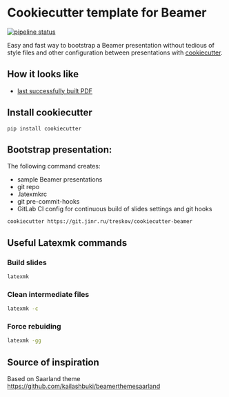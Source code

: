 # Cookiecutter template for Beamer
[![pipeline status](https://git.jinr.ru/treskov/cookiecutter-beamer/badges/master/pipeline.svg)](https://git.jinr.ru/treskov/cookiecutter-beamer/-/commits/master)

Easy and fast way to bootstrap a Beamer presentation without tedious of style files and other
configuration between presentations with [cookiecutter](https://github.com/cookiecutter/cookiecutter).

## How it looks like
- [last successfully built PDF](http://treskov.pages.jinr.ru/cookiecutter-beamer/talk.pdf)

## Install cookiecutter
```shell
pip install cookiecutter
```

## Bootstrap presentation:
The following command creates:
-  sample Beamer presentations
-  git repo
-  .latexmkrc
-  git pre-commit-hooks
-  GitLab CI config for continuous build of slides
settings and git hooks
```
cookiecutter https://git.jinr.ru/treskov/cookiecutter-beamer
```

## Useful Latexmk commands
### Build slides
```bash
latexmk
```

### Clean intermediate files
```bash
latexmk -c
```

### Force rebuiding
```bash
latexmk -gg
```
## Source of inspiration
Based on Saarland theme
https://github.com/kailashbuki/beamerthemesaarland


